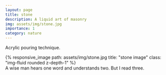 ```yaml
---
layout: page
title: stone
description: A liquid art of masonry
img: assets/img/stone.jpg
importance: 1
category: nature
---
```

Acrylic pouring technique. 
<div class="row">
    <div class="col-sm mt-3 mt-md-0">
        {% responsive_image path: assets/img/stone.jpg title: "stone image" class: "img-fluid rounded z-depth-1" %}
    </div>
</div>
<div class="caption">
    A wise man hears one word and understands two. But I read three.
</div>

